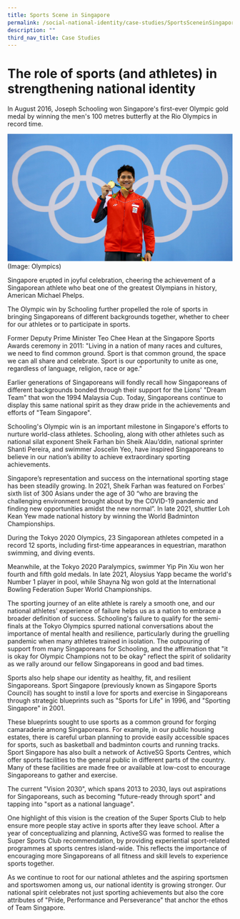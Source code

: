 ```yaml
---
title: Sports Scene in Singapore
permalink: /social-national-identity/case-studies/SportsSceneinSingapore/
description: ""
third_nav_title: Case Studies
---
```

# The role of sports (and athletes) in strengthening national identity

In August 2016, Joseph Schooling won Singapore's first-ever Olympic gold medal by winning the men's 100 metres butterfly at the Rio Olympics in record time. 

![Joseph Schooling](/images/society/case-studies/joseph%20schooling.jpg)
(Image: Olympics)

Singapore erupted in joyful celebration, cheering the achievement of a Singaporean athlete who beat one of the greatest Olympians in history, American Michael Phelps.

The Olympic win by Schooling further propelled the role of sports in bringing Singaporeans of different backgrounds together, whether to cheer for our athletes or to participate in sports.

Former Deputy Prime Minister Teo Chee Hean at the Singapore Sports Awards ceremony in 2011: "Living in a nation of many races and cultures, we need to find common ground. Sport is that common ground, the space we can all share and celebrate. Sport is our opportunity to unite as one, regardless of language, religion, race or age."

Earlier generations of Singaporeans will fondly recall how Singaporeans of different backgrounds bonded through their support for the Lions' "Dream Team" that won the 1994 Malaysia Cup. Today, Singaporeans continue to display this same national spirit as they draw pride in the achievements and efforts of "Team Singapore". 

Schooling's Olympic win is an important milestone in Singapore's efforts to nurture world-class athletes. Schooling, along with other athletes such as national silat exponent Sheik Farhan bin Sheik Alau’ddin, national sprinter Shanti Pereira, and swimmer Joscelin Yeo, have inspired Singaporeans to believe in our nation’s ability to achieve extraordinary sporting achievements. 

Singapore’s representation and success on the international sporting stage has been steadily growing. In 2021, Sheik Farhan was featured on Forbes’ sixth list of 300 Asians under the age of 30 “who are braving the challenging environment brought about by the COVID-19 pandemic and finding new opportunities amidst the new normal”.  In late 2021, shuttler Loh Kean Yew made national history by winning the World Badminton Championships.

During the Tokyo 2020 Olympics, 23 Singaporean athletes competed in a record 12 sports, including first-time appearances in equestrian, marathon swimming, and diving events. 

Meanwhile, at the Tokyo 2020 Paralympics, swimmer Yip Pin Xiu won her fourth and fifth gold medals. In late 2021, Aloysius Yapp became the world's Number 1 player in pool, while Shayna Ng won gold at the International Bowling Federation Super World Championships. 

The sporting journey of an elite athlete is rarely a smooth one, and our national athletes' experience of failure helps us as a nation to embrace a broader definition of success. Schooling's failure to qualify for the semi-finals at the Tokyo Olympics spurred national conversations about the importance of mental health and resilience, particularly during the gruelling pandemic when many athletes trained in isolation. The outpouring of support from many Singaporeans for Schooling, and the affirmation that "it is okay for Olympic Champions not to be okay" reflect the spirit of solidarity as we rally around our fellow Singaporeans in good and bad times.

Sports also help shape our identity as healthy, fit, and resilient Singaporeans. Sport Singapore (previously known as Singapore Sports Council) has sought to instil a love for sports and exercise in Singaporeans through strategic blueprints such as "Sports for Life" in 1996, and "Sporting Singapore" in 2001. 

These blueprints sought to use sports as a common ground for forging camaraderie among Singaporeans. For example, in our public housing estates, there is careful urban planning to provide easily accessible spaces for sports, such as basketball and badminton courts and running tracks. Sport Singapore has also built a network of ActiveSG Sports Centres, which offer sports facilities to the general public in different parts of the country. Many of these facilities are made free or available at low-cost to encourage Singaporeans to gather and exercise. 
 
The current "Vision 2030", which spans 2013 to 2030, lays out aspirations for Singaporeans, such as becoming "future-ready through sport" and tapping into "sport as a national language". 

One highlight of this vision is the creation of the Super Sports Club to help ensure more people stay active in sports after they leave school. After a year of conceptualizing and planning, ActiveSG was formed to realise the Super Sports Club recommendation, by providing experiential sport-related programmes at sports centres island-wide. This reflects the importance of encouraging more Singaporeans of all fitness and skill levels to experience sports together.

As we continue to root for our national athletes and the aspiring sportsmen and sportswomen among us, our national identity is growing stronger. Our national spirit celebrates not just sporting achievements but also the core attributes of "Pride, Performance and Perseverance" that anchor the ethos of Team Singapore.